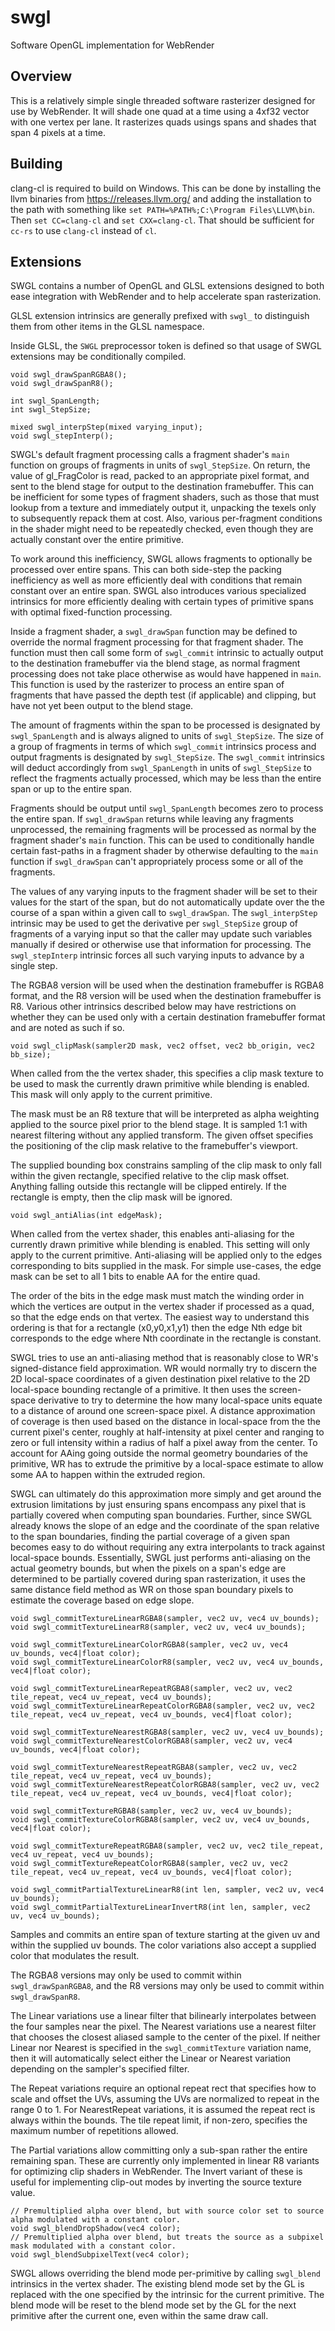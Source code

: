 # swgl

Software OpenGL implementation for WebRender

## Overview
This is a relatively simple single threaded software rasterizer designed
for use by WebRender. It will shade one quad at a time using a 4xf32 vector
with one vertex per lane. It rasterizes quads usings spans and shades that
span 4 pixels at a time.

## Building
clang-cl is required to build on Windows. This can be done by installing
the llvm binaries from https://releases.llvm.org/ and adding the installation
to the path with something like `set PATH=%PATH%;C:\Program Files\LLVM\bin`.
Then `set CC=clang-cl` and `set CXX=clang-cl`. That should be sufficient
for `cc-rs` to use `clang-cl` instead of `cl`.

## Extensions
SWGL contains a number of OpenGL and GLSL extensions designed to both ease
integration with WebRender and to help accelerate span rasterization.

GLSL extension intrinsics are generally prefixed with `swgl_` to distinguish
them from other items in the GLSL namespace.

Inside GLSL, the `SWGL` preprocessor token is defined so that usage of SWGL
extensions may be conditionally compiled.

```
void swgl_drawSpanRGBA8();
void swgl_drawSpanR8();

int swgl_SpanLength;
int swgl_StepSize;

mixed swgl_interpStep(mixed varying_input);
void swgl_stepInterp();
```

SWGL's default fragment processing calls a fragment shader's `main` function
on groups of fragments in units of `swgl_StepSize`. On return, the value of
gl_FragColor is read, packed to an appropriate pixel format, and sent to the
blend stage for output to the destination framebuffer. This can be inefficient
for some types of fragment shaders, such as those that must lookup from a
texture and immediately output it, unpacking the texels only to subsequently
repack them at cost. Also, various per-fragment conditions in the shader might
need to be repeatedly checked, even though they are actually constant over
the entire primitive.

To work around this inefficiency, SWGL allows fragments to optionally be
processed over entire spans. This can both side-step the packing inefficiency
as well as more efficiently deal with conditions that remain constant over an
entire span. SWGL also introduces various specialized intrinsics for more
efficiently dealing with certain types of primitive spans with optimal
fixed-function processing.

Inside a fragment shader, a `swgl_drawSpan` function may be defined to override
the normal fragment processing for that fragment shader. The function must then
call some form of `swgl_commit` intrinsic to actually output to the destination
framebuffer via the blend stage, as normal fragment processing does not take
place otherwise as would have happened in `main`. This function is used by the
rasterizer to process an entire span of fragments that have passed the depth
test (if applicable) and clipping, but have not yet been output to the blend
stage.

The amount of fragments within the span to be processed is designated by
`swgl_SpanLength` and is always aligned to units of `swgl_StepSize`.
The size of a group of fragments in terms of which `swgl_commit` intrinsics
process and output fragments is designated by `swgl_StepSize`. The
`swgl_commit` intrinsics will deduct accordingly from `swgl_SpanLength` in
units of `swgl_StepSize` to reflect the fragments actually processed, which
may be less than the entire span or up to the entire span.

Fragments should be output until `swgl_SpanLength` becomes zero to process the
entire span. If `swgl_drawSpan` returns while leaving any fragments unprocessed,
the remaining fragments will be processed as normal by the fragment shader's
`main` function. This can be used to conditionally handle certain fast-paths
in a fragment shader by otherwise defaulting to the `main` function if
`swgl_drawSpan` can't appropriately process some or all of the fragments.

The values of any varying inputs to the fragment shader will be set to their
values for the start of the span, but do not automatically update over the
the course of a span within a given call to `swgl_drawSpan`. The
`swgl_interpStep` intrinsic may be used to get the derivative per `swgl_StepSize`
group of fragments of a varying input so that the caller may update such
variables manually if desired or otherwise use that information for processing.
The `swgl_stepInterp` intrinsic forces all such varying inputs to advance by
a single step.

The RGBA8 version will be used when the destination framebuffer is RGBA8 format,
and the R8 version will be used when the destination framebuffer is R8. Various
other intrinsics described below may have restrictions on whether they can be
used only with a certain destination framebuffer format and are noted as such if
so.

```
void swgl_clipMask(sampler2D mask, vec2 offset, vec2 bb_origin, vec2 bb_size);
```

When called from the the vertex shader, this specifies a clip mask texture to
be used to mask the currently drawn primitive while blending is enabled. This
mask will only apply to the current primitive.

The mask must be an R8 texture that will be interpreted as alpha weighting
applied to the source pixel prior to the blend stage. It is sampled 1:1 with
nearest filtering without any applied transform. The given offset specifies
the positioning of the clip mask relative to the framebuffer's viewport.

The supplied bounding box constrains sampling of the clip mask to only fall
within the given rectangle, specified relative to the clip mask offset.
Anything falling outside this rectangle will be clipped entirely. If the
rectangle is empty, then the clip mask will be ignored.

```
void swgl_antiAlias(int edgeMask);
```

When called from the vertex shader, this enables anti-aliasing for the
currently drawn primitive while blending is enabled. This setting will only
apply to the current primitive. Anti-aliasing will be applied only to the
edges corresponding to bits supplied in the mask. For simple use-cases,
the edge mask can be set to all 1 bits to enable AA for the entire quad.

The order of the bits in the edge mask must match the winding order in which
the vertices are output in the vertex shader if processed as a quad, so that
the edge ends on that vertex. The easiest way to understand this ordering
is that for a rectangle (x0,y0,x1,y1) then the edge Nth edge bit corresponds
to the edge where Nth coordinate in the rectangle is constant.

SWGL tries to use an anti-aliasing method that is reasonably close to WR's
signed-distance field approximation. WR would normally try to discern the
2D local-space coordinates of a given destination pixel relative to the
2D local-space bounding rectangle of a primitive. It then uses the screen-
space derivative to try to determine the how many local-space units equate
to a distance of around one screen-space pixel. A distance approximation
of coverage is then used based on the distance in local-space from the
the current pixel's center, roughly at half-intensity at pixel center
and ranging to zero or full intensity within a radius of half a pixel
away from the center. To account for AAing going outside the normal geometry
boundaries of the primitive, WR has to extrude the primitive by a local-space
estimate to allow some AA to happen within the extruded region.

SWGL can ultimately do this approximation more simply and get around the
extrusion limitations by just ensuring spans encompass any pixel that is
partially covered when computing span boundaries. Further, since SWGL already
knows the slope of an edge and the coordinate of the span relative to the span
boundaries, finding the partial coverage of a given span becomes easy to do
without requiring any extra interpolants to track against local-space bounds.
Essentially, SWGL just performs anti-aliasing on the actual geometry bounds,
but when the pixels on a span's edge are determined to be partially covered
during span rasterization, it uses the same distance field method as WR on
those span boundary pixels to estimate the coverage based on edge slope.

```
void swgl_commitTextureLinearRGBA8(sampler, vec2 uv, vec4 uv_bounds);
void swgl_commitTextureLinearR8(sampler, vec2 uv, vec4 uv_bounds);

void swgl_commitTextureLinearColorRGBA8(sampler, vec2 uv, vec4 uv_bounds, vec4|float color);
void swgl_commitTextureLinearColorR8(sampler, vec2 uv, vec4 uv_bounds, vec4|float color);

void swgl_commitTextureLinearRepeatRGBA8(sampler, vec2 uv, vec2 tile_repeat, vec4 uv_repeat, vec4 uv_bounds);
void swgl_commitTextureLinearRepeatColorRGBA8(sampler, vec2 uv, vec2 tile_repeat, vec4 uv_repeat, vec4 uv_bounds, vec4|float color);

void swgl_commitTextureNearestRGBA8(sampler, vec2 uv, vec4 uv_bounds);
void swgl_commitTextureNearestColorRGBA8(sampler, vec2 uv, vec4 uv_bounds, vec4|float color);

void swgl_commitTextureNearestRepeatRGBA8(sampler, vec2 uv, vec2 tile_repeat, vec4 uv_repeat, vec4 uv_bounds);
void swgl_commitTextureNearestRepeatColorRGBA8(sampler, vec2 uv, vec2 tile_repeat, vec4 uv_repeat, vec4 uv_bounds, vec4|float color);

void swgl_commitTextureRGBA8(sampler, vec2 uv, vec4 uv_bounds);
void swgl_commitTextureColorRGBA8(sampler, vec2 uv, vec4 uv_bounds, vec4|float color);

void swgl_commitTextureRepeatRGBA8(sampler, vec2 uv, vec2 tile_repeat, vec4 uv_repeat, vec4 uv_bounds);
void swgl_commitTextureRepeatColorRGBA8(sampler, vec2 uv, vec2 tile_repeat, vec4 uv_repeat, vec4 uv_bounds, vec4|float color);

void swgl_commitPartialTextureLinearR8(int len, sampler, vec2 uv, vec4 uv_bounds);
void swgl_commitPartialTextureLinearInvertR8(int len, sampler, vec2 uv, vec4 uv_bounds);
```

Samples and commits an entire span of texture starting at the given uv and
within the supplied uv bounds. The color variations also accept a supplied color
that modulates the result.

The RGBA8 versions may only be used to commit within `swgl_drawSpanRGBA8`, and
the R8 versions may only be used to commit within `swgl_drawSpanR8`.

The Linear variations use a linear filter that bilinearly interpolates between
the four samples near the pixel. The Nearest variations use a nearest filter
that chooses the closest aliased sample to the center of the pixel. If neither
Linear nor Nearest is specified in the `swgl_commitTexture` variation name, then
it will automatically select either the Linear or Nearest variation depending
on the sampler's specified filter.

The Repeat variations require an optional repeat rect that specifies how to
scale and offset the UVs, assuming the UVs are normalized to repeat in the
range 0 to 1. For NearestRepeat variations, it is assumed the repeat rect is
always within the bounds. The tile repeat limit, if non-zero, specifies the
maximum number of repetitions allowed.

The Partial variations allow committing only a sub-span rather the entire
remaining span. These are currently only implemented in linear R8 variants
for optimizing clip shaders in WebRender. The Invert variant of these is
useful for implementing clip-out modes by inverting the source texture value.

```
// Premultiplied alpha over blend, but with source color set to source alpha modulated with a constant color.
void swgl_blendDropShadow(vec4 color);
// Premultiplied alpha over blend, but treats the source as a subpixel mask modulated with a constant color.
void swgl_blendSubpixelText(vec4 color);
```

SWGL allows overriding the blend mode per-primitive by calling `swgl_blend`
intrinsics in the vertex shader. The existing blend mode set by the GL is
replaced with the one specified by the intrinsic for the current primitive.
The blend mode will be reset to the blend mode set by the GL for the next
primitive after the current one, even within the same draw call.

